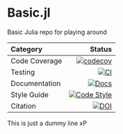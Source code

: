 # Basic.jl

Basic Julia repo for playing around

| Category       | Status                                                                                  |
| :------------- | --------------------------------------------------------------------------------------: |
| Code Coverage  | [![codecov](https://codecov.io/gh/orosticaingenieria/Basic.jl/branch/master/graph/badge.svg?token=TF3239TTVR)](https://codecov.io/gh/orosticaingenieria/Basic.jl) |
| Testing        | [![CI](https://github.com/orosticaingenieria/Basic.jl/actions/workflows/ci.yaml/badge.svg)](https://github.com/orosticaingenieria/Basic.jl/actions/workflows/ci.yaml) |
| Documentation  | [![Docs](https://img.shields.io/badge/docs-dev-blue.svg)](https://orostica.github.io/KomaMRI.jl/dev) |
| Style Guide    | [![Code Style](https://img.shields.io/badge/code%20style-blue-4495d1.svg)](https://github.com/invenia/BlueStyle) |
| Citation       | [![DOI](https://zenodo.org/badge/513706035.svg)](https://zenodo.org/badge/latestdoi/513706035) |

This is just a dummy line xP

